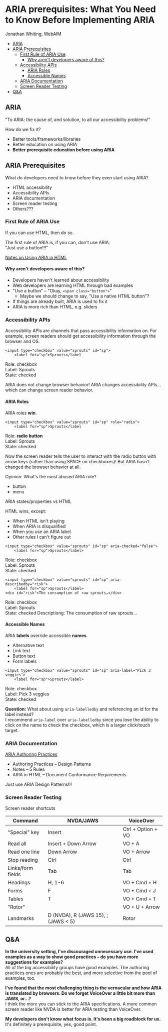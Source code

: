 # ARIA prerequisites: What You Need to Know Before Implementing ARIA

Jonathan Whiting, WebAIM

* [ARIA](#aria)
* [ARIA Prerequisites](#aria-prerequisites)
  * [First Rule of ARIA Use](#first-rule-of-aria-use)
    * [Why aren't developers aware of this?](#why-arent-developers-aware-of-this)
  * [Accessibility APIs](#accessibility-apis)
    * [ARIA Roles](#aria-roles)
    * [Accessible Names](#accessible-names)
  * [ARIA Documentation](#aria-documentation)
  * [Screen Reader Testing](#screen-reader-testing)
* [Q&A](#qa)

## ARIA

"To ARIA: the cause of, and solution, to all our accessibility problems!"

How do we fix it?

* Better tools/frameworks/libraries
* Better education on using ARIA
* **Better prerequisite education before using ARIA**

## ARIA Prerequisites

What do developers need to know before they even start using ARIA?

* HTML accessibility
* Accessibility APIs
* ARIA documentation
* Screen reader testing
* Others???

### First Rule of ARIA Use

If you can use HTML, then do so.

The first rule of ARIA is, if you can, don't use ARIA.  
"Just use a button!!!"

[Notes on Using ARIA in HTML](https://www.w3.org/TR/aria-in-html/)

#### Why aren't developers aware of this?

* Developers haven't learned about accessibility
* Web developers are learning HTML through bad examples
* "Use a button" – "Okay, `<span class="button">`"
  * Maybe we should change to say, "Use a native HTML button"?
* If things are already built, ARIA is used to fix it
* ARIA is more rich than HTML, e.g. sliders

### Accessibility APIs

Accessibility APIs are channels that pass accessibility information on. For example, screen readers should get accessibility information through the browser and OS.

```
<input type="checkbox" value="sprouts" id="sp">
    <label for="sp">Sprouts</label
```

Role: checkbox  
Label: Sprouts  
State: checked

ARIA does not change browser behavior! ARIA changes accessibility APIs…which can change screen reader behavior.

#### ARIA Roles

ARIA roles **win**.

```
<input type="checkbox" value="sprouts" id="sp" role="radio">
    <label for="sp">Sprouts</label
```

Role: **radio button**  
Label: Sprouts  
State: checked

Now the screen reader tells the user to interact with the radio button with arrow keys (rather than using SPACE on checkboxes)! But ARIA hasn't changed the browser behavior at all.

Opinion: What's the most abused ARIA role?

* button
* menu

ARIA states/properties vs HTML

HTML wins, except:

* When HTML isn't playing
* When ARIA is disqualified
* When you use an ARIA label
* Other rules I can't figure out

```
<input type="checkbox" value="sprouts" id="sp" aria-checked="false">
    <label for="sp">Sprouts</label>
```

Role: checkbox  
Label: Sprouts  
State: checked

```
<input type="checkbox" value="sprouts" id="sp" aria-describedby="risk">
    <label for="sp">Sprouts</label>
<div id="risk">The consumption of raw sprouts…</div>
```

Role: checkbox  
Label: Sprouts  
State: checked
Descriptiong: The consumption of raw sprouts…

#### Accessible Names

ARIA **labels** override accessible **names**.

* Alternative text
* Link text
* Button text
* Form labels

```
<input type="checkbox" value="sprouts" id="sp" aria-label="Pick 3 veggies">
    <label for="sp">Sprouts</label>
```

Role: checkbox  
Label: Pick 3 veggies  
State: checked

**Question:** What about using `aria-labelledby` and referencing an id for the label instead?  
I recommend `aria-label` over `aria-labelledby` since you lose the ability to click on the name to check the checkbox, which is a larger click/touch target.

### ARIA Documentation

[ARIA Authoring Practices](https://www.w3.org/TR/wai-aria-practices-1.1/)
* Authoring Practices – Design Patterns
* Notes – 5 Rules
* ARIA in HTML – Document Conformance Requirements

Just use ARIA Design Patterns!!!

### Screen Reader Testing

Screen reader shortcuts

| Command           | NVDA/JAWS                           | VoiceOver          |
|-------------------| ------------------------------------| -------------------|
| "Special" key     | Insert                              | Ctrl + Option + VO |
| Read all          | Insert + Down Arrow                 | VO + A             |
| Read one line     | Down Arrow                          | VO + Arrow         |
| Stop reading      | Ctrl                                | Ctrl               |
| Links/form fields | Tab                                 | Tab                |
| Headings          | H, 1-6                              | VO + Cmd + H       |
| Forms             | F                                   | VO + Cmd + J       |
| Tables            | T                                   | VO + Cmd + T       |
| "Rotor"           |                                     | VO + U + Arrow     |
| Landmarks         | D (NVDA), R (JAWS 15), ; (JAWS < 5) | Rotor              |

## Q&A

**In the university setting, I've discouraged unnecessary use. I've used examples as a way to show good practices – do you have more suggestions for examples?**  
All of the big accessibility groups have good examples. The authoring practices ones are probably the best, and more selective from the pool of examples, too.

**I've found that the most challenging thing is the vernacular and how ARIA is translated by browsers. Do we forget VoiceOver a little bit more than JAWS, or…?**  
I think the more you can stick to the ARIA specifications. A more common screen reader like NVDA is better for ARIA testing than VoiceOver.

**My developers don't know what focus is. It's been a big roadblock for us.**  
It's definitely a prerequisite, yes, good point.
